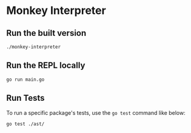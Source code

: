 # Monkey Interpreter

## Run the built version
```
./monkey-interpreter
```

## Run the REPL locally
```
go run main.go
```

## Run Tests
To run a specific package's tests, use the `go test` command like below:  
```
go test ./ast/
```
